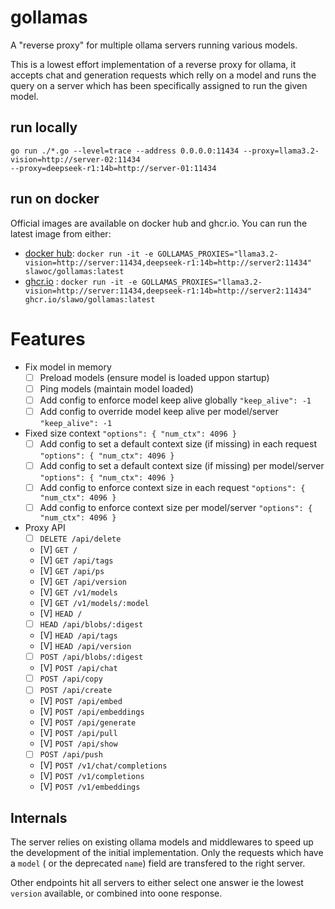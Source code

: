 # gollamas
A "reverse proxy" for multiple ollama servers running various models.

This is a lowest effort implementation of a reverse proxy for ollama, it accepts chat and generation requests which relly on a model and runs the query on a server which has been specifically assigned to run the given model.

## run locally

````
go run ./*.go --level=trace --address 0.0.0.0:11434 --proxy=llama3.2-vision=http://server-02:11434 
--proxy=deepseek-r1:14b=http://server-01:11434
````

## run on docker
Official images are available on docker hub and ghcr.io. You can run the latest image from either: 

  - [docker hub](https://hub.docker.com/repository/docker/slawoc/gollamas): `docker run -it -e GOLLAMAS_PROXIES="llama3.2-vision=http://server:11434,deepseek-r1:14b=http://server2:11434" slawoc/gollamas:latest`
  - [ghcr.io](https://github.com/slawo/gollamas/pkgs/container/gollamas) : `docker run -it -e GOLLAMAS_PROXIES="llama3.2-vision=http://server:11434,deepseek-r1:14b=http://server2:11434" ghcr.io/slawo/gollamas:latest`

# Features

  - Fix model in memory
    - [ ] Preload models (ensure model is loaded uppon startup)
    - [ ] Ping models (maintain model loaded)
    - [ ] Add config to enforce model keep alive globally `"keep_alive": -1`
    - [ ] Add config to override model keep alive per model/server `"keep_alive": -1`
  - Fixed size context `"options": { "num_ctx": 4096 }`
    - [ ] Add config to set a default context size (if missing) in each request `"options": { "num_ctx": 4096 }`
    - [ ] Add config to set a default context size (if missing) per model/server `"options": { "num_ctx": 4096 }`
    - [ ] Add config to enforce context size in each request `"options": { "num_ctx": 4096 }`
    - [ ] Add config to enforce context size per model/server `"options": { "num_ctx": 4096 }`
  - Proxy API
	- [ ] `DELETE /api/delete`
	- [V] `GET /`
	- [V] `GET /api/tags`
	- [V] `GET /api/ps`
	- [V] `GET /api/version`
	- [V] `GET /v1/models`
	- [V] `GET /v1/models/:model`
	- [V] `HEAD /`
	- [ ] `HEAD /api/blobs/:digest`
	- [V] `HEAD /api/tags`
	- [V] `HEAD /api/version`
	- [ ] `POST /api/blobs/:digest`
	- [V] `POST /api/chat`
	- [ ] `POST /api/copy`
	- [ ] `POST /api/create`
	- [V] `POST /api/embed`
	- [V] `POST /api/embeddings`
	- [V] `POST /api/generate`
	- [V] `POST /api/pull`
	- [V] `POST /api/show`
	- [ ] `POST /api/push`
	- [V] `POST /v1/chat/completions`
	- [V] `POST /v1/completions`
	- [V] `POST /v1/embeddings`

## Internals
The server relies on existing ollama models and middlewares to speed up the development of the initial implementation.
Only the requests which have a `model` ( or the deprecated `name`) field are transfered to the right server.

Other endpoints hit all servers to either select one answer ie the lowest `version` available, or combined into oone response.
